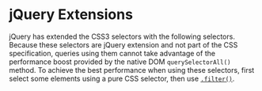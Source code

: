 # jQuery Extensions
jQuery has extended the CSS3 selectors with the following selectors.  Because these selectors are jQuery extension and not part of the CSS specification, queries using them cannot take advantage of the performance boost provided by the native DOM <code>querySelectorAll()</code> method. To achieve the best performance when using these selectors, first select some elements using a pure CSS selector, then use <a href="https://api.jquery.com/filter/"><code>.filter()</code></a>.